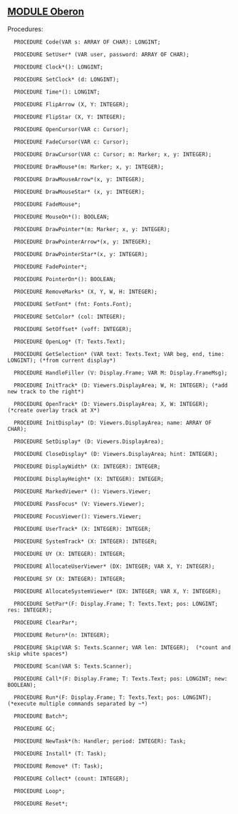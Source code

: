 
## [MODULE Oberon](https://github.com/io-core/Oberon/blob/main/Oberon.Mod)

Procedures:

```
  PROCEDURE Code(VAR s: ARRAY OF CHAR): LONGINT;
```
```
  PROCEDURE SetUser* (VAR user, password: ARRAY OF CHAR);
```
```
  PROCEDURE Clock*(): LONGINT;
```
```
  PROCEDURE SetClock* (d: LONGINT);
```
```
  PROCEDURE Time*(): LONGINT;
```
```
  PROCEDURE FlipArrow (X, Y: INTEGER);
```
```
  PROCEDURE FlipStar (X, Y: INTEGER);
```
```
  PROCEDURE OpenCursor(VAR c: Cursor);
```
```
  PROCEDURE FadeCursor(VAR c: Cursor);
```
```
  PROCEDURE DrawCursor(VAR c: Cursor; m: Marker; x, y: INTEGER);
```
```
  PROCEDURE DrawMouse*(m: Marker; x, y: INTEGER);
```
```
  PROCEDURE DrawMouseArrow*(x, y: INTEGER);
```
```
  PROCEDURE DrawMouseStar* (x, y: INTEGER);
```
```
  PROCEDURE FadeMouse*;
```
```
  PROCEDURE MouseOn*(): BOOLEAN;
```
```
  PROCEDURE DrawPointer*(m: Marker; x, y: INTEGER);
```
```
  PROCEDURE DrawPointerArrow*(x, y: INTEGER);
```
```
  PROCEDURE DrawPointerStar*(x, y: INTEGER);
```
```
  PROCEDURE FadePointer*;
```
```
  PROCEDURE PointerOn*(): BOOLEAN;
```
```
  PROCEDURE RemoveMarks* (X, Y, W, H: INTEGER);
```
```
  PROCEDURE SetFont* (fnt: Fonts.Font);
```
```
  PROCEDURE SetColor* (col: INTEGER);
```
```
  PROCEDURE SetOffset* (voff: INTEGER);
```
```
  PROCEDURE OpenLog* (T: Texts.Text);
```
```
  PROCEDURE GetSelection* (VAR text: Texts.Text; VAR beg, end, time: LONGINT); (*from current display*)
```
```
  PROCEDURE HandleFiller (V: Display.Frame; VAR M: Display.FrameMsg);
```
```
  PROCEDURE InitTrack* (D: Viewers.DisplayArea; W, H: INTEGER); (*add new track to the right*)
```
```
  PROCEDURE OpenTrack* (D: Viewers.DisplayArea; X, W: INTEGER); (*create overlay track at X*)
```
```
  PROCEDURE InitDisplay* (D: Viewers.DisplayArea; name: ARRAY OF CHAR);
```
```
  PROCEDURE SetDisplay* (D: Viewers.DisplayArea);
```
```
  PROCEDURE CloseDisplay* (D: Viewers.DisplayArea; hint: INTEGER);
```
```
  PROCEDURE DisplayWidth* (X: INTEGER): INTEGER;
```
```
  PROCEDURE DisplayHeight* (X: INTEGER): INTEGER;
```
```
  PROCEDURE MarkedViewer* (): Viewers.Viewer;
```
```
  PROCEDURE PassFocus* (V: Viewers.Viewer);
```
```
  PROCEDURE FocusViewer(): Viewers.Viewer;
```
```
  PROCEDURE UserTrack* (X: INTEGER): INTEGER;
```
```
  PROCEDURE SystemTrack* (X: INTEGER): INTEGER;
```
```
  PROCEDURE UY (X: INTEGER): INTEGER;
```
```
  PROCEDURE AllocateUserViewer* (DX: INTEGER; VAR X, Y: INTEGER);
```
```
  PROCEDURE SY (X: INTEGER): INTEGER;
```
```
  PROCEDURE AllocateSystemViewer* (DX: INTEGER; VAR X, Y: INTEGER);
```
```
  PROCEDURE SetPar*(F: Display.Frame; T: Texts.Text; pos: LONGINT; res: INTEGER);
```
```
  PROCEDURE ClearPar*;
```
```
  PROCEDURE Return*(n: INTEGER);
```
```
  PROCEDURE Skip(VAR S: Texts.Scanner; VAR len: INTEGER);  (*count and skip white spaces*)
```
```
  PROCEDURE Scan(VAR S: Texts.Scanner);
```
```
  PROCEDURE Call*(F: Display.Frame; T: Texts.Text; pos: LONGINT; new: BOOLEAN);
```
```
  PROCEDURE Run*(F: Display.Frame; T: Texts.Text; pos: LONGINT);  (*execute multiple commands separated by ~*)
```
```
  PROCEDURE Batch*;
```
```
  PROCEDURE GC;
```
```
  PROCEDURE NewTask*(h: Handler; period: INTEGER): Task;
```
```
  PROCEDURE Install* (T: Task);
```
```
  PROCEDURE Remove* (T: Task);
```
```
  PROCEDURE Collect* (count: INTEGER);
```
```
  PROCEDURE Loop*;
```
```
  PROCEDURE Reset*;
```
